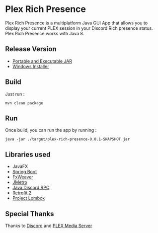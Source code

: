 # Plex Rich Presence

Plex Rich Presence is a multiplatform Java GUI App that allows you to display your current PLEX session in your Discord Rich presence status.
Plex Rich Presence works with Java 8.

## Release Version

- [Portable and Executable JAR](https://github.com/Ombrelin/plex-rich-presence/releases/download/v1.1/plex-rich-presence-1.1.jar)
- [Windows Installer](https://github.com/Ombrelin/plex-rich-presence/releases/download/v1.1/plex-rich-presence-setup.exe)

## Build

Just run :

```
mvn clean package
```

## Run 

Once build, you can run the app by running :

```
java -jar ./target/plex-rich-presence-0.0.1-SNAPSHOT.jar
```

## Libraries used

- JavaFX
- [Spring Boot](https://github.com/spring-projects/spring-boot)
- [FxWeaver](https://github.com/rgielen/javafx-weaver)
- [JMetro](https://github.com/JFXtras/jfxtras-styles)
- [Java Discord RPC](https://github.com/MinnDevelopment/java-discord-rpc)
- [Retrofit 2](https://github.com/square/retrofit)
- [Project Lombok](https://github.com/rzwitserloot/lombok)

## Special Thanks

Thanks to [Discord](https://discord.com/) and [PLEX Media Server](https://plex.tv)
